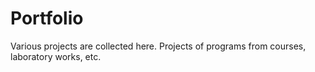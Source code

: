 # Portfolio
Various projects are collected here. Projects of programs from courses, laboratory works, etc.
